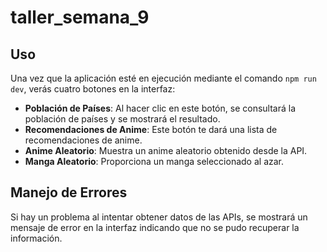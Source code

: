 # taller_semana_9

## Uso

Una vez que la aplicación esté en ejecución mediante el comando `npm run dev`, verás cuatro botones en la interfaz:

- **Población de Países**: Al hacer clic en este botón, se consultará la población de países y se mostrará el resultado.
- **Recomendaciones de Anime**: Este botón te dará una lista de recomendaciones de anime.
- **Anime Aleatorio**: Muestra un anime aleatorio obtenido desde la API.
- **Manga Aleatorio**: Proporciona un manga seleccionado al azar.

## Manejo de Errores

Si hay un problema al intentar obtener datos de las APIs, se mostrará un mensaje de error en la interfaz indicando que no se pudo recuperar la información.
